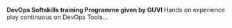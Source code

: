 **<Dev> DevOps Softskills training Programme given by GUVI </Ops>**
Hands on experience play continuous on DevOps Tools...
